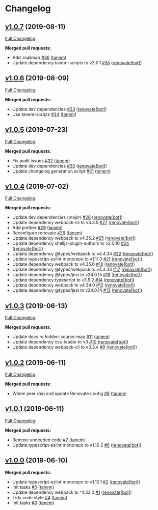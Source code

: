 # Changelog

## [v1.0.7](https://github.com/tanem/remove-source-map-url-webpack-plugin/tree/v1.0.7) (2019-08-11)
[Full Changelog](https://github.com/tanem/remove-source-map-url-webpack-plugin/compare/v1.0.6...v1.0.7)

**Merged pull requests:**

- Add .mailmap [#36](https://github.com/tanem/remove-source-map-url-webpack-plugin/pull/36) ([tanem](https://github.com/tanem))
- Update dependency tanem-scripts to v2.0.1 [#35](https://github.com/tanem/remove-source-map-url-webpack-plugin/pull/35) ([renovate[bot]](https://github.com/apps/renovate))

## [v1.0.6](https://github.com/tanem/remove-source-map-url-webpack-plugin/tree/v1.0.6) (2019-08-09)
[Full Changelog](https://github.com/tanem/remove-source-map-url-webpack-plugin/compare/v1.0.5...v1.0.6)

**Merged pull requests:**

- Update dev dependencies [#33](https://github.com/tanem/remove-source-map-url-webpack-plugin/pull/33) ([renovate[bot]](https://github.com/apps/renovate))
- Use tanem-scripts [#34](https://github.com/tanem/remove-source-map-url-webpack-plugin/pull/34) ([tanem](https://github.com/tanem))

## [v1.0.5](https://github.com/tanem/remove-source-map-url-webpack-plugin/tree/v1.0.5) (2019-07-23)
[Full Changelog](https://github.com/tanem/remove-source-map-url-webpack-plugin/compare/v1.0.4...v1.0.5)

**Merged pull requests:**

- Fix audit issues [#32](https://github.com/tanem/remove-source-map-url-webpack-plugin/pull/32) ([tanem](https://github.com/tanem))
- Update dev dependencies [#30](https://github.com/tanem/remove-source-map-url-webpack-plugin/pull/30) ([renovate[bot]](https://github.com/apps/renovate))
- Update changelog generation script [#31](https://github.com/tanem/remove-source-map-url-webpack-plugin/pull/31) ([tanem](https://github.com/tanem))

## [v1.0.4](https://github.com/tanem/remove-source-map-url-webpack-plugin/tree/v1.0.4) (2019-07-02)
[Full Changelog](https://github.com/tanem/remove-source-map-url-webpack-plugin/compare/v1.0.3...v1.0.4)

**Merged pull requests:**

- Update dev dependencies (major) [#28](https://github.com/tanem/remove-source-map-url-webpack-plugin/pull/28) ([renovate[bot]](https://github.com/apps/renovate))
- Update dependency webpack-cli to v3.3.5 [#27](https://github.com/tanem/remove-source-map-url-webpack-plugin/pull/27) ([renovate[bot]](https://github.com/apps/renovate))
- Add prettier [#29](https://github.com/tanem/remove-source-map-url-webpack-plugin/pull/29) ([tanem](https://github.com/tanem))
- Reconfigure renovate [#26](https://github.com/tanem/remove-source-map-url-webpack-plugin/pull/26) ([tanem](https://github.com/tanem))
- Update dependency webpack to v4.35.2 [#25](https://github.com/tanem/remove-source-map-url-webpack-plugin/pull/25) ([renovate[bot]](https://github.com/apps/renovate))
- Update dependency shelljs-plugin-authors to v2.0.10 [#24](https://github.com/tanem/remove-source-map-url-webpack-plugin/pull/24) ([renovate[bot]](https://github.com/apps/renovate))
- Update dependency @types/webpack to v4.4.34 [#22](https://github.com/tanem/remove-source-map-url-webpack-plugin/pull/22) ([renovate[bot]](https://github.com/apps/renovate))
- Update typescript-eslint monorepo to v1.11.0 [#21](https://github.com/tanem/remove-source-map-url-webpack-plugin/pull/21) ([renovate[bot]](https://github.com/apps/renovate))
- Update dependency webpack to v4.35.0 [#18](https://github.com/tanem/remove-source-map-url-webpack-plugin/pull/18) ([renovate[bot]](https://github.com/apps/renovate))
- Update dependency @types/webpack to v4.4.33 [#17](https://github.com/tanem/remove-source-map-url-webpack-plugin/pull/17) ([renovate[bot]](https://github.com/apps/renovate))
- Update dependency @types/jest to v24.0.15 [#16](https://github.com/tanem/remove-source-map-url-webpack-plugin/pull/16) ([renovate[bot]](https://github.com/apps/renovate))
- Update dependency typescript to v3.5.2 [#14](https://github.com/tanem/remove-source-map-url-webpack-plugin/pull/14) ([renovate[bot]](https://github.com/apps/renovate))
- Update dependency webpack to v4.34.0 [#12](https://github.com/tanem/remove-source-map-url-webpack-plugin/pull/12) ([renovate[bot]](https://github.com/apps/renovate))
- Update dependency @types/jest to v24.0.14 [#13](https://github.com/tanem/remove-source-map-url-webpack-plugin/pull/13) ([renovate[bot]](https://github.com/apps/renovate))

## [v1.0.3](https://github.com/tanem/remove-source-map-url-webpack-plugin/tree/v1.0.3) (2019-06-13)
[Full Changelog](https://github.com/tanem/remove-source-map-url-webpack-plugin/compare/v1.0.2...v1.0.3)

**Merged pull requests:**

- Update docs re hidden-source-map [#11](https://github.com/tanem/remove-source-map-url-webpack-plugin/pull/11) ([tanem](https://github.com/tanem))
- Update dependency css-loader to v3 [#10](https://github.com/tanem/remove-source-map-url-webpack-plugin/pull/10) ([renovate[bot]](https://github.com/apps/renovate))
- Update dependency webpack-cli to v3.3.4 [#9](https://github.com/tanem/remove-source-map-url-webpack-plugin/pull/9) ([renovate[bot]](https://github.com/apps/renovate))

## [v1.0.2](https://github.com/tanem/remove-source-map-url-webpack-plugin/tree/v1.0.2) (2019-06-11)
[Full Changelog](https://github.com/tanem/remove-source-map-url-webpack-plugin/compare/v1.0.1...v1.0.2)

**Merged pull requests:**

- Widen peer dep and update Renovate config [#8](https://github.com/tanem/remove-source-map-url-webpack-plugin/pull/8) ([tanem](https://github.com/tanem))

## [v1.0.1](https://github.com/tanem/remove-source-map-url-webpack-plugin/tree/v1.0.1) (2019-06-11)
[Full Changelog](https://github.com/tanem/remove-source-map-url-webpack-plugin/compare/v1.0.0...v1.0.1)

**Merged pull requests:**

- Remove unneeded code [#7](https://github.com/tanem/remove-source-map-url-webpack-plugin/pull/7) ([tanem](https://github.com/tanem))
- Update typescript-eslint monorepo to v1.10.2 [#6](https://github.com/tanem/remove-source-map-url-webpack-plugin/pull/6) ([renovate[bot]](https://github.com/apps/renovate))

## [v1.0.0](https://github.com/tanem/remove-source-map-url-webpack-plugin/tree/v1.0.0) (2019-06-10)

**Merged pull requests:**

- Update typescript-eslint monorepo to v1.10.1 [#2](https://github.com/tanem/remove-source-map-url-webpack-plugin/pull/2) ([renovate[bot]](https://github.com/apps/renovate))
- Init tasks [#5](https://github.com/tanem/remove-source-map-url-webpack-plugin/pull/5) ([tanem](https://github.com/tanem))
- Update dependency webpack to ^4.33.0 [#1](https://github.com/tanem/remove-source-map-url-webpack-plugin/pull/1) ([renovate[bot]](https://github.com/apps/renovate))
- Tidy code style [#4](https://github.com/tanem/remove-source-map-url-webpack-plugin/pull/4) ([tanem](https://github.com/tanem))
- Init tasks [#3](https://github.com/tanem/remove-source-map-url-webpack-plugin/pull/3) ([tanem](https://github.com/tanem))
